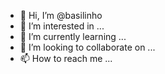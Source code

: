 - 👋 Hi, I’m @basilinho
- 👀 I’m interested in ...
- 🌱 I’m currently learning ...
- 💞️ I’m looking to collaborate on ...
- 📫 How to reach me ...

<!---
basilinho/basilinho is a ✨ special ✨ repository because its `README.md` (this file) appears on your GitHub profile.
You can click the Preview link to take a look at your changes.
--->
